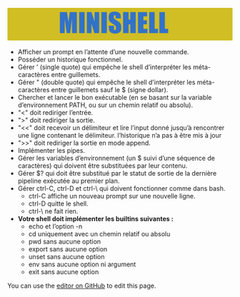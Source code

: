 ![Book logo](docs/assets/images/top.png)

- Afficher un prompt en l’attente d’une nouvelle commande.
- Posséder un historique fonctionnel.
- Gérer ’ (single quote) qui empêche le shell d’interpréter les 				 	méta-caractères entre guillemets.
- Gérer " (double quote) qui empêche le shell d’interpréter les 					méta-caractères entre guillemets sauf le $ (signe 	dollar).
- Chercher et lancer le bon exécutable (en se basant sur la variable 				d’environnement PATH, ou sur un chemin relatif ou absolu).
- "<" doit rediriger l’entrée.
- ">" doit rediriger la sortie.
- "<<" doit recevoir un délimiteur et lire l’input donné jusqu’à rencontrer une 		ligne contenant le délimiteur. l’historique n’a pas à être mis à jour
- ">>" doit rediriger la sortie en mode append.
- Implémenter les pipes.
- Gérer les variables d’environnement (un $ suivi d’une séquence de caractères) 	qui doivent être substituées par leur contenu.
- Gérer $? qui doit être substitué par le statut de sortie de la dernière 			pipeline exécutée au premier plan.
- Gérer ctrl-C, ctrl-D et ctrl-\ qui doivent fonctionner comme dans bash.
	- ctrl-C affiche un nouveau prompt sur une nouvelle ligne.
	- ctrl-D quitte le shell.
	- ctrl-\ ne fait rien.
- **Votre shell doit implémenter les builtins suivantes :**
	- echo et l’option -n
	- cd uniquement avec un chemin relatif ou absolu
	- pwd sans aucune option
	- export sans aucune option
	- unset sans aucune option
	- env sans aucune option ni argument
	- exit sans aucune option

You can use the [editor on GitHub](https://github.com/dantremb/minishell/edit/gh-pages/index.md) to edit this page.
